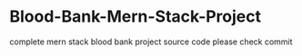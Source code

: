 # Blood-Bank-Mern-Stack-Project
complete mern stack blood bank project source code please check commit

